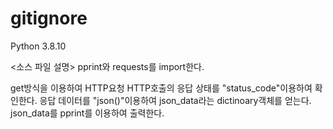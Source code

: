 # gitignore

Python 3.8.10

<소스 파일 설명>
pprint와 requests를 import한다.

get방식을 이용하여 HTTP요청
HTTP호출의 응답 상태를 "status_code"이용하여 확인한다.
응답 데이터를 "json()"이용하여 json_data라는 dictinoary객체를 얻는다.
json_data를 pprint를 이용하여 출력한다.

